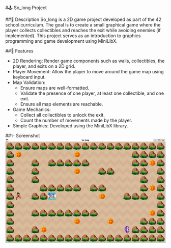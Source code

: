 #🕹️ So_long Project

##📜 Description
So_long is a 2D game project developed as part of the 42 school curriculum. The goal is to create a small graphical game where the player collects collectibles and reaches the exit while avoiding enemies (if implemented). This project serves as an introduction to graphics programming and game development using MiniLibX.

##🚀 Features

- 2D Rendering: Render game components such as walls, collectibles, the player, and exits on a 2D grid.
- Player Movement: Allow the player to move around the game map using keyboard input.
- Map Validation:
  - Ensure maps are well-formatted.
  - Validate the presence of one player, at least one collectible, and one exit.
  - Ensure all map elements are reachable.
- Game Mechanics:
  - Collect all collectibles to unlock the exit.
  - Count the number of movements made by the player.
- Simple Graphics: Developed using the MiniLibX library.

##✨ Screenshot
![So_Long Project Demo](./so_long.png)
